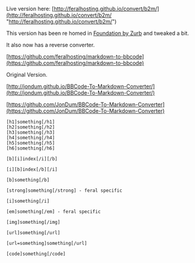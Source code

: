 Live version here: [http://feralhosting.github.io/convert/b2m/](http://feralhosting.github.io/convert/b2m/ "http://feralhosting.github.io/convert/b2m/")

This version has been re homed in [Foundation by Zurb](http://foundation.zurb.com/) and tweaked a bit.

It also now has a reverse converter.

[https://github.com/feralhosting/markdown-to-bbcode](https://github.com/feralhosting/markdown-to-bbcode)

Original Version.

[http://jondum.github.io/BBCode-To-Markdown-Converter/](http://jondum.github.io/BBCode-To-Markdown-Converter/)

[https://github.com/JonDum/BBCode-To-Markdown-Converter](https://github.com/JonDum/BBCode-To-Markdown-Converter)

```
[h1]something[/h1]
[h2]something[/h2]
[h3]something[/h3]
[h4]something[/h4]
[h5]something[/h5]
[h6]something[/h6]

[b][i]index[/i][/b]

[i][b]index[/b][/i]

[b]something[/b]

[strong]something[/strong] - feral specific

[i]something[/i]

[em]something[/em] - feral specific

[img]something[/img]

[url]something[/url]

[url=something]something[/url]

[code]something[/code]
```




